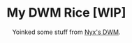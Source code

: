 <div align="center">
<h1>My DWM Rice [WIP]</h1>

Yoinked some stuff from [Nyx's DWM](https://github.com/nnyyxxxx/dwm).

</div>

